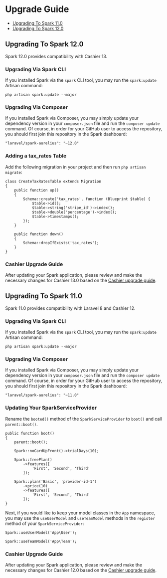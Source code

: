 # Upgrade Guide

- [Upgrading To Spark 11.0](#upgrade-spark-11.0)
- [Upgrading To Spark 12.0](#upgrade-spark-12.0)

<a name="upgrade-spark-12.0"></a>
## Upgrading To Spark 12.0

Spark 12.0 provides compatibility with Cashier 13.

### Upgrading Via Spark CLI

If you installed Spark via the `spark` CLI tool, you may run the `spark:update` Artisan command:

    php artisan spark:update --major

### Upgrading Via Composer

If you installed Spark via Composer, you may simply update your dependency version in your `composer.json` file and run the `composer update` command. Of course, in order for your GitHub user to access the repository, you should first join this repository in the Spark dashboard:

    "laravel/spark-aurelius": "~12.0"

### Adding a tax_rates Table

Add the following migration in your project and then run `php artisan migrate`:

    class CreateTaxRatesTable extends Migration
    {
        public function up()
        {
            Schema::create('tax_rates', function (Blueprint $table) {
                $table->id();
                $table->string('stripe_id')->index();
                $table->double('percentage')->index();
                $table->timestamps();
            });
        }

        public function down()
        {
            Schema::dropIfExists('tax_rates');
        }
    }



### Cashier Upgrade Guide

After updating your Spark application, please review and make the necessary changes for Cashier 13.0 based on the [Cashier upgrade guide](https://github.com/laravel/cashier/blob/13.x/UPGRADE.md).

<a name="upgrade-spark-11.0"></a>
## Upgrading To Spark 11.0

Spark 11.0 provides compatibility with Laravel 8 and Cashier 12.

### Upgrading Via Spark CLI

If you installed Spark via the `spark` CLI tool, you may run the `spark:update` Artisan command:

    php artisan spark:update --major

### Upgrading Via Composer

If you installed Spark via Composer, you may simply update your dependency version in your `composer.json` file and run the `composer update` command. Of course, in order for your GitHub user to access the repository, you should first join this repository in the Spark dashboard:

    "laravel/spark-aurelius": "~11.0"

### Updating Your SparkServiceProvider

Rename the `booted()` method of the `SparkServiceProvider` to `boot()` and call `parent::boot()`.

    public function boot()
    {
        parent::boot();

        Spark::noCardUpFront()->trialDays(10);

        Spark::freePlan()
            ->features([
                'First', 'Second', 'Third'
            ]);

        Spark::plan('Basic', 'provider-id-1')
            ->price(10)
            ->features([
                'First', 'Second', 'Third'
            ]);
    }

Next, if you would like to keep your model classes in the `App` namespace, you may use the `useUserModel` and `useTeamModel` methods in the `register` method of your `SparkServiceProvider`:

    Spark::useUserModel('App\User');

    Spark::useTeamModel('App\Team');

### Cashier Upgrade Guide

After updating your Spark application, please review and make the necessary changes for Cashier 12.0 based on the [Cashier upgrade guide](https://github.com/laravel/cashier/blob/12.x/UPGRADE.md).


